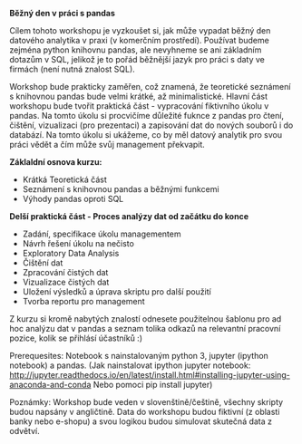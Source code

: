 **Běžný den v práci s pandas**

Cílem tohoto workshopu je vyzkoušet si, jak může vypadat běžný den datového analytika v praxi (v komerčním prostředí). Používat budeme zejména python knihovnu pandas, ale nevyhneme se ani základním dotazům v SQL, jelikož je to pořád běžnější jazyk pro práci s daty ve firmách (není nutná znalost SQL).

Workshop bude prakticky zaměřen, což znamená, že teoretické seznámení s knihovnou pandas bude velmi krátké, až minimalistické.
Hlavní část workshopu bude tvořit praktická část - vypracování fiktivního úkolu v pandas. Na tomto úkolu si procvičíme důležité fuknce z pandas pro čtení, čištění, vizualizaci (pro prezentaci) a zapisování dat do nových souborů i do databází.
Na tomto úkolu si ukážeme, co by měl datový analytik pro svou práci vědět a čím může svůj management překvapit.

**Záklaldní osnova kurzu:**
<ul>
<li>Krátká Teoretická část</li>
<li>Seznámení s knihovnou pandas a běžnými funkcemi</li>
<li>Výhody pandas oproti SQL</li>
</ul>

**Delší praktická část - Proces analýzy dat od začátku do konce**
<ul>
  <li>Zadání, specifikace úkolu managementem 
  <li>Návrh řešení úkolu na nečisto
  <li>Exploratory Data Analysis
  <li>Čištění dat
  <li>Zpracování čistých dat
  <li>Vizualizace čistých dat
  <li>Uložení výsledků a úprava skriptu pro další použití
  <li>Tvorba reportu pro management
</ul>

Z kurzu si kromě nabytých znalostí odnesete použitelnou šablonu pro ad hoc analýzu dat v pandas a seznam tolika odkazů na relevantní pracovní pozice, kolik se přihlásí účastníků :)

Prerequesites: Notebook s nainstalovaným python 3, jupyter (ipython notebook) a pandas.
(Jak nainstalovat ipython jupyter notebook: http://jupyter.readthedocs.io/en/latest/install.html#installing-jupyter-using-anaconda-and-conda
Nebo pomoci pip install jupyter)

Poznámky:
Workshop bude veden v slovenštině/češtině, všechny skripty budou napsány v angličtině.
Data do workshopu budou fiktivní (z oblasti banky nebo e-shopu) a svou logikou budou simulovat skutečná data z odvětví.
